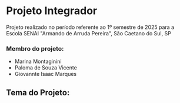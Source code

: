 # Projeto Integrador

<p>Projeto realizado no período referente ao 1º semestre de 2025 para a Escola SENAI "Armando de Arruda Pereira", São Caetano do Sul, SP</p>

<h3>Membro do projeto:</h3>
<ul>
  <li>Marina Montaginini</li>
  <li>Paloma de Souza Vicente</li>
  <li>Giovannte Isaac Marques</li>
</ul>

<h2>Tema do Projeto: </h2>
